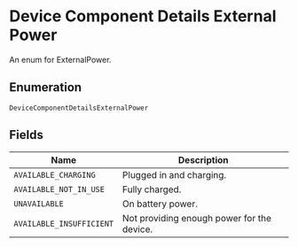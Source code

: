
# Device Component Details External Power

An enum for ExternalPower.

## Enumeration

`DeviceComponentDetailsExternalPower`

## Fields

| Name | Description |
|  --- | --- |
| `AVAILABLE_CHARGING` | Plugged in and charging. |
| `AVAILABLE_NOT_IN_USE` | Fully charged. |
| `UNAVAILABLE` | On battery power. |
| `AVAILABLE_INSUFFICIENT` | Not providing enough power for the device. |

